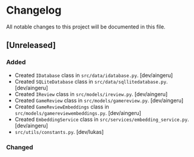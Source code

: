 # Changelog

All notable changes to this project will be documented in this file.

## [Unreleased]

### Added
- Created `IDatabase` class in `src/data/idatabase.py`. [dev/aingeru]
- Created `SQLiteDatabase` class in `src/data/sqllitedatabase.py`. [dev/aingeru]
- Created `IReview` class in `src/models/ireview.py`. [dev/aingeru]
- Created `GameReview` class in `src/models/gamereview.py`. [dev/aingeru]
- Created `GameReviewEmbeddings` class in `src/models/gamereviewembeddings.py`. [dev/aingeru]
- Created `EmbeddingService` class in `src/services/embedding_service.py`. [dev/aingeru]
- `src/utils/constants.py`. [dev/lukas]

### Changed